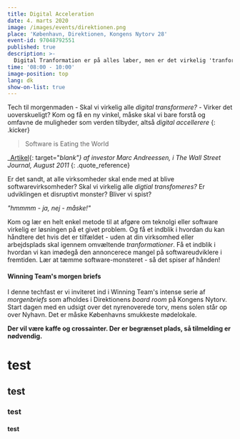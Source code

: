 ```yaml
---
title: Digital Acceleration
date: 4. marts 2020
image: /images/events/direktionen.png
place: 'København, Direktionen, Kongens Nytorv 28'
event-id: 97048792551
published: true
description: >-
  Digital Tranformation er på alles læber, men er det virkelig 'tranformation' der er brug for? Kom til morgenbrief hos Winning Team og få et nyt perspektiv på det fortærskede buzz-word
time: '08:00 - 10:00'
image-position: top
lang: dk
show-on-list: true
---
```


Tech til morgenmaden - Skal vi virkelig alle _digital transformere?_ - Virker det uoverskueligt? Kom og få en ny vinkel, måske skal vi bare forstå og omfavne de muligheder som verden tilbyder, altså _digital accellerere_
{: .kicker}

> Software is Eating the World

_[Artikel](https://a16z.com/2011/08/20/why-software-is-eating-the-world/){: target="_blank"} af investor Marc Andreessen, i The Wall Street Journal, August 2011_
{: .quote_reference}

Er det sandt, at alle virksomheder skal ende med at blive softwarevirksomheder? Skal vi virkelig alle _digtial transfomeres?_ Er udviklingen et disruptivt monster? Bliver vi spist?

_"hmmmm - ja, nej - måske!"_

Kom og lær en helt enkel metode til at afgøre om teknolgi eller software virkelig er løsningen på et givet problem. Og få et indblik i hvordan du kan håndtere det hvis det er tilfældet - uden at din virksomhed eller arbejdsplads skal igennem omvæltende _tranformationer_. Få et indblik i hvordan vi kan imødegå den annoncerece mangel på softwareudviklere i fremtiden. Lær at tæmme software-monsteret - så det spiser af hånden!

#### Winning Team's morgen briefs
I denne techfast er vi inviteret ind i Winning Team's intense serie af _morgenbriefs_ som afholdes i Direktionens _board room_ på Kongens Nytorv. Start dagen med en udsigt over det nyrenoverede torv, mens solen står op over Nyhavn. Det er måske Københavns smukkeste mødelokale.

**Der vil være kaffe og crossainter. Der er begrænset plads, så tilmelding er nødvendig.**


# test
## test
### test
#### test
